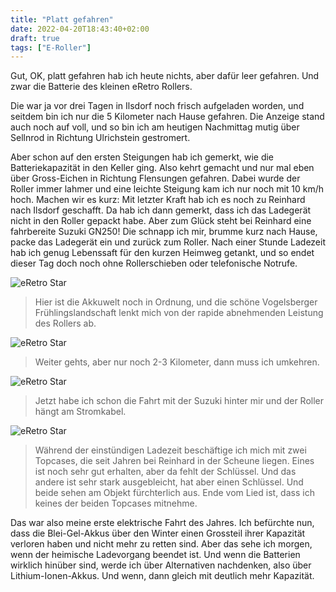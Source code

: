 ```yaml
---
title: "Platt gefahren"
date: 2022-04-20T18:43:40+02:00
draft: true
tags: ["E-Roller"]
---
```


Gut, OK, platt gefahren hab ich heute nichts, aber dafür leer gefahren. Und zwar die Batterie des kleinen eRetro Rollers.

Die war ja vor drei Tagen in Ilsdorf noch frisch aufgeladen worden, und seitdem bin ich nur die 5 Kilometer nach Hause gefahren. Die Anzeige stand auch noch auf voll, und so bin ich am heutigen Nachmittag mutig über Sellnrod in Richtung Ulrichstein gestromert.

Aber schon auf den ersten Steigungen hab ich gemerkt, wie die Batteriekapazität in den Keller ging. Also kehrt gemacht und nur mal eben über Gross-Eichen in Richtung Flensungen gefahren. Dabei wurde der Roller immer lahmer und eine leichte Steigung kam ich nur noch mit 10 km/h hoch. Machen wir es kurz: Mit letzter Kraft hab ich es noch zu Reinhard nach Ilsdorf geschafft. Da hab ich dann gemerkt, dass ich das Ladegerät nicht in den Roller gepackt habe. Aber zum Glück steht bei Reinhard eine fahrbereite Suzuki GN250! Die schnapp ich mir, brumme kurz nach Hause, packe das Ladegerät ein und zurück zum Roller. Nach einer Stunde Ladezeit hab ich genug Lebenssaft für den kurzen Heimweg getankt, und so endet dieser Tag doch noch ohne Rollerschieben oder telefonische Notrufe.

![eRetro Star](../04-20-p01.jpg)
> Hier ist die Akkuwelt noch in Ordnung, und die schöne Vogelsberger Frühlingslandschaft lenkt mich von der rapide abnehmenden Leistung des Rollers ab.

![eRetro Star](../04-20-p02.jpg)
> Weiter gehts, aber nur noch 2-3 Kilometer, dann muss ich umkehren.

![eRetro Star](../04-20-p03.jpg)
> Jetzt habe ich schon die Fahrt mit der Suzuki hinter mir und der Roller hängt am Stromkabel.

![eRetro Star](../04-20-p04.jpg)
> Während der einstündigen Ladezeit beschäftige ich mich mit zwei Topcases, die seit Jahren bei Reinhard in der Scheune liegen. Eines ist noch sehr gut erhalten, aber da fehlt der Schlüssel. Und das andere ist sehr stark ausgebleicht, hat aber einen Schlüssel. Und beide sehen am Objekt fürchterlich aus. Ende vom Lied ist, dass ich keines der beiden Topcases mitnehme.

Das war also meine erste elektrische Fahrt des Jahres. Ich befürchte nun, dass die Blei-Gel-Akkus über den Winter einen Grossteil ihrer Kapazität verloren haben und nicht mehr zu retten sind. Aber das sehe ich morgen, wenn der heimische Ladevorgang beendet ist. Und wenn die Batterien wirklich hinüber sind, werde ich über Alternativen nachdenken, also über Lithium-Ionen-Akkus. Und wenn, dann gleich mit deutlich mehr Kapazität.
